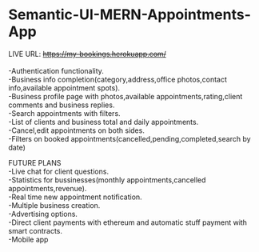 # Semantic-UI-MERN-Appointments-App
LIVE URL: <strike>https://my-bookings.herokuapp.com/</strike><br/><br/>
-Authentication functionality.<br/>
-Business info completion(category,address,office photos,contact info,available appointment spots).</br>
-Business profile page with photos,available appointments,rating,client comments and business replies.</br>
-Search appointments with filters.</br>
-List of clients and business total and daily appointments.</br>
-Cancel,edit appointments on both sides.</br>
-Filters on booked appointments(cancelled,pending,completed,search by date)

FUTURE PLANS</br>
-Live chat for client questions.</br>
-Statistics for bussinesses(monthly appointments,cancelled appointments,revenue).</br>
-Real time new appointment notification.</br>
-Multiple business creation.</br>
-Advertising options.</br>
-Direct client payments with ethereum and automatic stuff payment with smart contracts.</br>
-Mobile app
